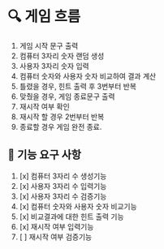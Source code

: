 # 🔍 게임 흐름
1. 게임 시작 문구 출력
2. 컴퓨터 3자리 숫자 랜덤 생성
3. 사용자 3자리 숫자 입력
4. 컴퓨터 숫자와 사용자 숫자 비교하여 결과 계산
5. 틀렸을 경우, 힌트 출력 후 3번부터 반복 
6. 맞췄을 경우, 게임 종료문구 출력
7. 재시작 여부 확인
8. 재시작 할 경우 2번부터 반복
9. 종료할 경우 게임 완전 종료.

## 🚀 기능 요구 사항
1. [x] 컴퓨터 3자리 수 생성기능
2. [x] 사용자 3자리 수 입력기능
3. [x] 사용자 3자리 수 검증기능
4. [x] 컴퓨터 숫자와 사용자 숫자 비교기능
5. [x] 비교결과에 대한 힌트 출력 기능 
6. [x] 재시작 여부 입력기능
7. [ ] 재시작 여부 검증기능